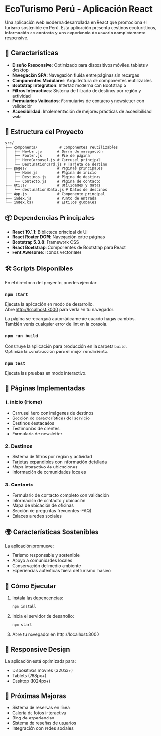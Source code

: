 # EcoTurismo Perú - Aplicación React

Una aplicación web moderna desarrollada en React que promociona el turismo sostenible en Perú. Esta aplicación presenta destinos ecoturísticos, información de contacto y una experiencia de usuario completamente responsive.

## 🌿 Características

- **Diseño Responsive**: Optimizado para dispositivos móviles, tablets y desktop
- **Navegación SPA**: Navegación fluida entre páginas sin recargas
- **Componentes Modulares**: Arquitectura de componentes reutilizables
- **Bootstrap Integration**: Interfaz moderna con Bootstrap 5
- **Filtros Interactivos**: Sistema de filtrado de destinos por región y actividad
- **Formularios Validados**: Formularios de contacto y newsletter con validación
- **Accesibilidad**: Implementación de mejores prácticas de accesibilidad web

## 🚀 Estructura del Proyecto

```
src/
├── components/          # Componentes reutilizables
│   ├── Navbar.js       # Barra de navegación
│   ├── Footer.js       # Pie de página
│   ├── HeroCarousel.js # Carrusel principal
│   └── DestinationCard.js # Tarjeta de destino
├── pages/              # Páginas principales
│   ├── Home.js         # Página de inicio
│   ├── Destinos.js     # Página de destinos
│   └── Contacto.js     # Página de contacto
├── utils/              # Utilidades y datos
│   └── destinationsData.js # Datos de destinos
├── App.js              # Componente principal
├── index.js            # Punto de entrada
└── index.css           # Estilos globales
```

## 📦 Dependencias Principales

- **React 19.1.1**: Biblioteca principal de UI
- **React Router DOM**: Navegación entre páginas
- **Bootstrap 5.3.8**: Framework CSS
- **React Bootstrap**: Componentes de Bootstrap para React
- **Font Awesome**: Iconos vectoriales

## 🛠️ Scripts Disponibles

En el directorio del proyecto, puedes ejecutar:

### `npm start`

Ejecuta la aplicación en modo de desarrollo.\
Abre [http://localhost:3000](http://localhost:3000) para verla en tu navegador.

La página se recargará automáticamente cuando hagas cambios.\
También verás cualquier error de lint en la consola.

### `npm run build`

Construye la aplicación para producción en la carpeta `build`.\
Optimiza la construcción para el mejor rendimiento.

### `npm test`

Ejecuta las pruebas en modo interactivo.

## 🎨 Páginas Implementadas

### 1. **Inicio (Home)**
- Carrusel hero con imágenes de destinos
- Sección de características del servicio
- Destinos destacados
- Testimonios de clientes
- Formulario de newsletter

### 2. **Destinos**
- Sistema de filtros por región y actividad
- Tarjetas expandibles con información detallada
- Mapa interactivo de ubicaciones
- Información de comunidades locales

### 3. **Contacto**
- Formulario de contacto completo con validación
- Información de contacto y ubicación
- Mapa de ubicación de oficinas
- Sección de preguntas frecuentes (FAQ)
- Enlaces a redes sociales

## 🌍 Características Sostenibles

La aplicación promueve:
- Turismo responsable y sostenible
- Apoyo a comunidades locales
- Conservación del medio ambiente
- Experiencias auténticas fuera del turismo masivo

## 🚀 Cómo Ejecutar

1. Instala las dependencias:
   ```bash
   npm install
   ```

2. Inicia el servidor de desarrollo:
   ```bash
   npm start
   ```

3. Abre tu navegador en [http://localhost:3000](http://localhost:3000)

## 📱 Responsive Design

La aplicación está optimizada para:
- Dispositivos móviles (320px+)
- Tablets (768px+)
- Desktop (1024px+)

## 🎯 Próximas Mejoras

- Sistema de reservas en línea
- Galería de fotos interactiva
- Blog de experiencias
- Sistema de reseñas de usuarios
- Integración con redes sociales
